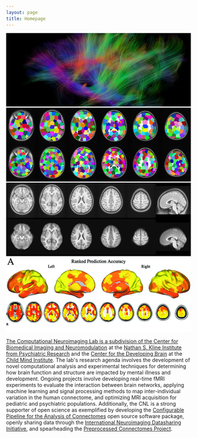 ```yaml
---
layout: page
title: Homepage
---
```


<div class="slider-wrapper theme-default">
    <div id="slider" class="nivoSlider">
		<a href="opportunities.html" target="_blank"><img src="images/beaut.png" data-thumb="images/beaut.png" alt="" title="Two Post-Doctoral Fellow positions are available in the CNL"/>
        <a href="http://ccraddock.github.io/cluster_roi/" target="_blank"><img src="images/ROIS_fig_2row.png" data-thumb="images/roi_fig_white_2row.png" alt="" title="Whole brain functional parcellation"/></a>
        <a href="http://preprocessed-connectomes-project.github.io" target="_blank"><img src="images/struct_preproc.png" data-thumb="images/struct_preproc.png" alt="" title="Preprocessed Connectomes Project" /></a>
        <a href="http://www.ncbi.nlm.nih.gov/pubmed/?term=23707580" target="_blank"><img src="images/predictions.jpg" data-thumb="images/predictions.jpg" alt="" title="Predicting intrinsic brain activity" />
        <!--<a href="" target="_blank"><img src="images/predictions.jpg" data-thumb="images/predictions.jpg" alt="" title="#htmlcaption" /> -->
    </div>
    <!--
    <div id="htmlcaption" class="nivo-html-caption">
        <strong><a href="#">Predicting intrinsic brain activity</a>. 
    </div>
    -->
</div>

<script src="http://ajax.googleapis.com/ajax/libs/jquery/1.10.1/jquery.min.js" type="text/javascript"></script>
<script type="text/javascript" src="javascripts/jquery.nivo.slider.js"></script>
<script type="text/javascript">
    $(window).load(function() {
        $('#slider').nivoSlider();
    });
</script>

The Computational Neuroimaging Lab is a subdivision of the [Center for Biomedical Imaging and Neuromodulation](http://claymore.rfmh.org/) at the [Nathan S. Kline Institute from Psychiatric Research](http://www.rfmh.org) and the [Center for the Developing Brain](http://www.childmind.org/en/center-for-developing-brain/) at the [Child Mind Institute](http://www.childmind.org). The lab's research agenda involves the development of novel computational analysis and experimental techniques for determining how brain function and structure are impacted by mental illness and development. Ongoing projects involve developing real-time fMRI experiments to evaluate the interaction between brain networks, applying machine learning and signal processing methods to map inter-individual variation in the human connectome, and optimizing MRI acquisition for pediatric and psychiatric populations. Additionally, the CNL is a strong supporter of open science as exemplified by developing the <a href="http://fcp-indi.github.io">Configurable Pipeline for the Analysis of Connectomes</a> open source software package, openly sharing data through the <a href="http://fcon_1000.projects.nitrc.org">International Neuroimaging Datasharing Initiative</a>, and spearheading the <a href="http://preprocessed-connectomes-project.github.io">Preprocessed Connectomes Project</a>.

